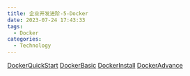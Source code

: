 ```yaml
---
title: 企业开发进阶-5-Docker
date: 2023-07-24 17:43:33
tags: 
  - Docker
categories: 
  - Technology
---
```


[DockerQuickStart](https://cyanzzy.github.io/2023/07/16/%E4%BC%81%E4%B8%9A%E5%BC%80%E5%8F%91%E8%BF%9B%E9%98%B6-5-DockerQuickStart/)
[DockerBasic](https://cyanzzy.github.io/2023/07/16/%E4%BC%81%E4%B8%9A%E5%BC%80%E5%8F%91%E8%BF%9B%E9%98%B6-5-DockerBasic/)
[DockerInstall](https://cyanzzy.github.io/2023/07/20/%E4%BC%81%E4%B8%9A%E5%BC%80%E5%8F%91%E8%BF%9B%E9%98%B6-5-DockerInstall/)
[DockerAdvance](https://cyanzzy.github.io/2023/07/20/%E4%BC%81%E4%B8%9A%E5%BC%80%E5%8F%91%E8%BF%9B%E9%98%B6-5-DockerAdvance/)